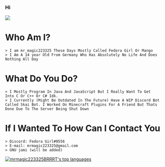 ### Hi
![](https://media.discordapp.net/attachments/850628332579717150/880742720358985738/813823160625528873.png)
<h1>Who Am I? </h1>
<pre><code>> I am mr_magic223325 These Days Mostly Called Fedora Girl Or Mango
> I Am A 14 year Old From Germany Who Has Absolutely No Life And Does Nothing All Day
</code></pre>


<h1> What Do You Do? </h1>
<pre><code>> I Mostly Program In Java And JavaScript But I Really Want To Get Into C Or C++ Or C# Idk.
> I Currently (Might Be Outdated In The Future) Have A WIP Discord Bot Called Skai Bot. I Worked On Minecraft Plugins For A Friend But Thats Done Due To The Server Being Shut Down
</code></pre>


<h1> If I Wanted To How Can I Contact You </h1>
<pre><code>> Discord: Fedora Girl#0556
> E-mail: mrmagic223325@gmail.com
> GNU jami (will be added)
</code></pre>

[![mrmagic223325BRRRT's top languages](https://github-readme-stats.vercel.app/api/top-langs/?username=mrmagic223325BRRRT&theme=dracula)](https://github.com/anuraghazra/github-readme-stats)
